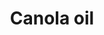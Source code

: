 ---
title: Canola oil
longTitle: 'Canola oil'
tags:
- gccommon
broaderTerm:
- "[[Edible oils and fats]]"
french:
- "[[Huile de canola]]"
---